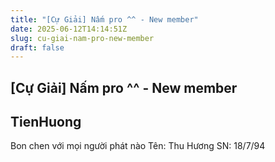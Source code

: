 ```yaml
---
title: "[Cự Giải] Nấm pro ^^ - New member"
date: 2025-06-12T14:14:51Z
slug: cu-giai-nam-pro-new-member
draft: false
---
```


## [Cự Giải] Nấm pro ^^ - New member

## TienHuong

Bon chen với mọi người phát nào 
Tên: Thu Hương
SN: 18/7/94